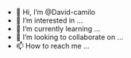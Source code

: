 - 👋 Hi, I’m @David-camilo
- 👀 I’m interested in ...
- 🌱 I’m currently learning ...
- 💞️ I’m looking to collaborate on ...
- 📫 How to reach me ...

<!---
David-camilo/David-camilo is a ✨ special ✨ repository because its `README.md` (this file) appears on your GitHub profile.
You can click the Preview link to take a look at your changes.
--->
